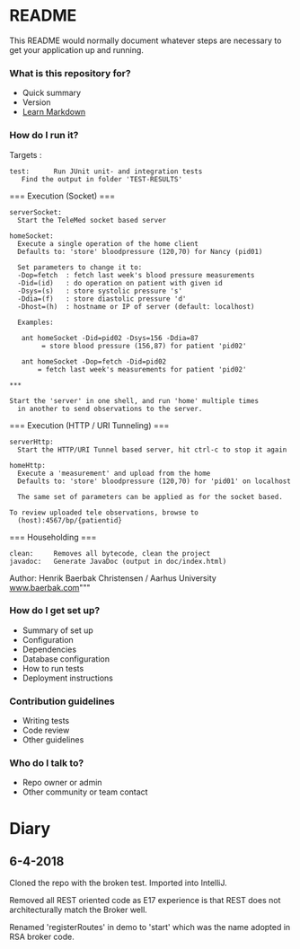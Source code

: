 # README #

This README would normally document whatever steps are necessary to
get your application up and running.

### What is this repository for? ###

* Quick summary
* Version
* [Learn Markdown](https://bitbucket.org/tutorials/markdowndemo)

### How do I run it? ###

  Targets :
 
    test:      Run JUnit unit- and integration tests
       Find the output in folder 'TEST-RESULTS'
    	
  === Execution (Socket) ===
    	
    serverSocket:
      Start the TeleMed socket based server 
    
    homeSocket:
      Execute a single operation of the home client
      Defaults to: 'store' bloodpressure (120,70) for Nancy (pid01)
      
      Set parameters to change it to:
      -Dop=fetch  : fetch last week's blood pressure measurements
      -Did=(id)   : do operation on patient with given id
      -Dsys=(s)   : store systolic pressure 's'
      -Ddia=(f)   : store diastolic pressure 'd'
      -Dhost=(h)  : hostname or IP of server (default: localhost)
      
      Examples:

       ant homeSocket -Did=pid02 -Dsys=156 -Ddia=87
            = store blood pressure (156,87) for patient 'pid02'

       ant homeSocket -Dop=fetch -Did=pid02
           = fetch last week's measurements for patient 'pid02'

    ***

    Start the 'server' in one shell, and run 'home' multiple times
      in another to send observations to the server.

  === Execution (HTTP / URI Tunneling) ===

    serverHttp:
      Start the HTTP/URI Tunnel based server, hit ctrl-c to stop it again 

    homeHttp: 
      Execute a 'measurement' and upload from the home
      Defaults to: 'store' bloodpressure (120,70) for 'pid01' on localhost

      The same set of parameters can be applied as for the socket based.
 
    To review uploaded tele observations, browse to
      (host):4567/bp/{patientid}

  === Householding ===

    clean:     Removes all bytecode, clean the project
    javadoc:   Generate JavaDoc (output in doc/index.html)


  Author: Henrik Baerbak Christensen / Aarhus University
    	  www.baerbak.com"""

### How do I get set up? ###

* Summary of set up
* Configuration
* Dependencies
* Database configuration
* How to run tests
* Deployment instructions

### Contribution guidelines ###

* Writing tests
* Code review
* Other guidelines

### Who do I talk to? ###

* Repo owner or admin
* Other community or team contact

Diary
===

6-4-2018
---

Cloned the repo with the broken test. Imported into IntelliJ.

Removed all REST oriented code as E17 experience is that REST does not
architecturally match the Broker well.

Renamed 'registerRoutes' in demo to 'start' which was the name adopted
in RSA broker code.

